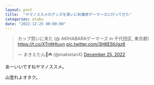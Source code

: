 ```yaml
---
layout: post
title:  "ヤマノススメのグッズを買いに秋葉原ゲーマーズに行ってきた"
categories: otaku
date: "2022-12-25 00:00:00"
---
```


<blockquote class="twitter-tweet tw-align-center"><p lang="ja" dir="ltr">カップ買いに来た (@ AKIHABARAゲーマーズ in 千代田区, 東京都) <a href="https://t.co/XTnltHtuvn">https://t.co/XTnltHtuvn</a> <a href="https://t.co/3H6EStUgz6">pic.twitter.com/3H6EStUgz6</a></p>&mdash; まきえたん🥦☘️ (@makietanX) <a href="https://twitter.com/makietanX/status/1606929244227096576?ref_src=twsrc%5Etfw">December 25, 2022</a></blockquote> <script async src="https://platform.twitter.com/widgets.js" charset="utf-8"></script>

あーいいですねヤマノススメ。

山登れよオタク。

